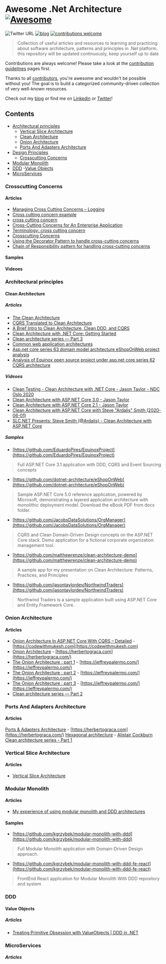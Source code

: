 # Awesome .Net Architecture [![Awesome](https://awesome.re/badge-flat2.svg)](https://awesome.re)

![Twitter URL](https://img.shields.io/badge/-@mehdi_hadeli-%231DA1F2?style=flat-square&logo=twitter&logoColor=ffffff) 
[![blog](https://img.shields.io/badge/blog-dotnetuniversity.com-brightgreen?style=flat-square)](https://dotnetuniversity.com/)
[![contributions welcome](https://img.shields.io/badge/contributions-welcome-brightgreen.svg?style=flat-square)](./contributing.md)

> Collection of useful articles and resources to learning and practicing about software architecture, patterns and principles in .Net platform. this repository will be updated continuously, keep yourself up to date 

Contributions are always welcome! Please take a look at the [contribution guidelines](https://github.com/mehdihadeli/awesome-dotnet-architecture/blob/master/contributing.md) pages first.

Thanks to all [contributors](https://github.com/mehdihadeli/awesome-dotnet-architecture/graphs/contributors), you're awesome and wouldn't be possible without you! The goal is to build a categorized community-driven collection of very well-known resources.

Check out my [blog](https://dotnetuniversity.com) or find me on [Linkedin](https://www.linkedin.com/in/mehdihadeli/) or [Twitter](https://twitter.com/mehdi_hadeli)!


## Contents
- [Architectural principles](architectural-principles)
  - [Vertical Slice Architecture](#vertical-slice-architecture)
  - [Clean Architecture](#clean-architecture)
  - [Onion Architecture](#onion-architecture)
  - [Ports And Adapters Architecture](ports-and-adapters-architecture)
- [Design Principles](#design-principles)
  - [Crosscutting Concerns](#crosscutting-concerns)
- [Modular Monolith](#modular-monolith)
- [DDD](#ddd)
  -[Value Objects](#value-objects)
- [MicroServices](#microservices)

### Crosscutting Concerns

#### Articles

- [Managing Cross Cutting Concerns – Logging](https://www.cshandler.com/2015/10/managing-cross-cutting-concerns-logging.html#.YCA5VOlR0uV)
- [Cross cutting concern example](https://stackoverflow.com/questions/23700540/cross-cutting-concern-example)
- [cross cutting concern](https://medium.com/anatta-design/cross-cutting-concern-aadf4f51a5c1)
- [Cross-Cutting Concerns for An Enterprise Application](https://dzone.com/articles/cross-cutting-concerns-for-an-enterprise-applicati)
- [Terminology: cross cutting concern](https://crosscuttingconcerns.com/Terminology-cross-cutting-concern)
- [Crosscutting Concerns](https://oncodedesign.com/crosscutting-concerns/)
- [Using the Decorator Pattern to handle cross-cutting concerns](https://www.davideguida.com/using-decorators-to-handle-cross-cutting-concerns/)
- [Chain of Responsibility pattern for handling cross-cutting concerns](https://arturkrajewski.silvrback.com/chain-of-responsibility-pattern-for-handling-cross-cutting-concerns)

#### Samples

#### Videoes


### Architectural principles

#### Clean Architecture

##### Articles
- [The Clean Architecture](https://blog.cleancoder.com/uncle-bob/2012/08/13/the-clean-architecture.html)
- [CQRS Translated to Clean Architecture](https://blog.fals.io/2018-09-19-cqrs-clean-architecture/)
- [A Brief Intro to Clean Architecture, Clean DDD, and CQRS](https://blog.jacobsdata.com/2020/02/19/a-brief-intro-to-clean-architecture-clean-ddd-and-cqrs)
- [Clean Architecture with .NET Core: Getting Started](https://jasontaylor.dev/clean-architecture-getting-started/)
- [Clean architecture series — Part 3](https://dev.to/pereiren/clean-architecture-series-part-3-2795)
- [Common web application architectures](https://docs.microsoft.com/en-us/dotnet/architecture/modern-web-apps-azure/common-web-application-architectures)
- [Asp.net core series 63 domain model architecture eShopOnWeb project analysis](https://www.itworkman.com/89255.html)
- [Analysis of Equinox open source project under asp.net core series 62 CQRS architecture](https://www.itworkman.com/89296.html)

##### Videoes
- [Clean Testing - Clean Architecture with .NET Core - Jason Taylor - NDC Oslo 2020](https://www.youtube.com/watch?v=T6NRcX1vnz8)
- [Clean Architecture with ASP.NET Core 3.0 - Jason Taylor](https://www.youtube.com/watch?v=5OtUm1BLmG0)
- [Clean Architecture with ASP.NET Core 2.1 - Jason Taylor](https://www.youtube.com/watch?v=_lwCVE_XgqI&feature=youtu.be)
- [Clean Architecture with ASP.NET Core with Steve "Ardalis" Smith (2020-06-01)](https://www.youtube.com/watch?v=joNTQy-KXiU&t=1719s)
- [SLC.NET Presents: Steve Smith (@Ardalis) - Clean Architecture with ASP.NET Core](https://www.youtube.com/watch?v=tYoqmL6e4oY)

##### Samples

- [https://github.com/EduardoPires/EquinoxProject](https://github.com/EduardoPires/EquinoxProject)
> Full ASP.NET Core 3.1 application with DDD, CQRS and Event Sourcing concepts
- [https://github.com/dotnet-architecture/eShopOnWeb](https://github.com/dotnet-architecture/eShopOnWeb)
> Sample ASP.NET Core 5.0 reference application, powered by Microsoft, demonstrating a layered application architecture with monolithic deployment model. Download the eBook PDF from docs folder.
- [https://github.com/JacobsDataSolutions/OrgManager](https://github.com/JacobsDataSolutions/OrgManager)
> CQRS and Clean Domain-Driven Design concepts on the ASP.NET Core stack. Demo application for a fictional corporate organization management tool.
- [https://github.com/matthewrenze/clean-architecture-demo](https://github.com/matthewrenze/clean-architecture-demo)
> A sample app for my presentation on Clean Architecture: Patterns, Practices, and Principles
- [https://github.com/jasontaylordev/NorthwindTraders](https://github.com/jasontaylordev/NorthwindTraders)
> Northwind Traders is a sample application built using ASP.NET Core and Entity Framework Core.


### Onion Architecture

#### Articles
- [Onion Architecture In ASP.NET Core With CQRS – Detailed](https://codewithmukesh.com/blog/onion-architecture-in-aspnet-core/) - [https://codewithmukesh.com](https://codewithmukesh.com)
- [Onion Architecture](https://herbertograca.com/2017/09/21/onion-architecture/) - [https://herbertograca.com](https://herbertograca.com/)
- [The Onion Architecture : part 1](https://jeffreypalermo.com/2008/07/the-onion-architecture-part-1/) - [https://jeffreypalermo.com/](https://jeffreypalermo.com/)
- [The Onion Architecture : part 2](https://jeffreypalermo.com/2008/07/the-onion-architecture-part-2/) - [https://jeffreypalermo.com/](https://jeffreypalermo.com/)
- [The Onion Architecture : part 3](https://jeffreypalermo.com/2008/08/the-onion-architecture-part-3/) - [https://jeffreypalermo.com/](https://jeffreypalermo.com/)
- [Clean architecture series — Part 2](https://dev.to/pereiren/clean-architecture-series-part-2-49db)


### Ports And Adapters Architecture

#### Articles
[Ports & Adapters Architecture](https://herbertograca.com/2017/09/14/ports-adapters-architecture/) - [https://herbertograca.com](https://herbertograca.com/)
[Hexagonal architecture](https://alistair.cockburn.us/hexagonal-architecture/) - [Alistair Cockburn](https://alistair.cockburn.us)
[Clean architecture series - Part 1](https://dev.to/pereiren/clean-architecture-series-part-1-m64)

### Vertical Slice Architecture

#### Articles
- [Vertical Slice Architecture](https://jimmybogard.com/vertical-slice-architecture/)

### Modular Monolith

#### Articles
- [My experience of using modular monolith and DDD architectures](https://www.thereformedprogrammer.net/my-experience-of-using-modular-monolith-and-ddd-architectures/)

#### Samples
- [https://github.com/kgrzybek/modular-monolith-with-ddd](https://github.com/kgrzybek/modular-monolith-with-ddd)
> Full Modular Monolith application with Domain-Driven Design approach.
- [https://github.com/kgrzybek/modular-monolith-with-ddd-fe-react](https://github.com/kgrzybek/modular-monolith-with-ddd-fe-react)
> FrontEnd React application for Modular Monolith With DDD repository and system

### DDD

#### Value Objects

##### Articles
- [Treating Primitive Obsession with ValueObjects | DDD in .NET](https://www.youtube.com/watch?v=h4uldNA1JUE)

### MicroServices

##### Articles